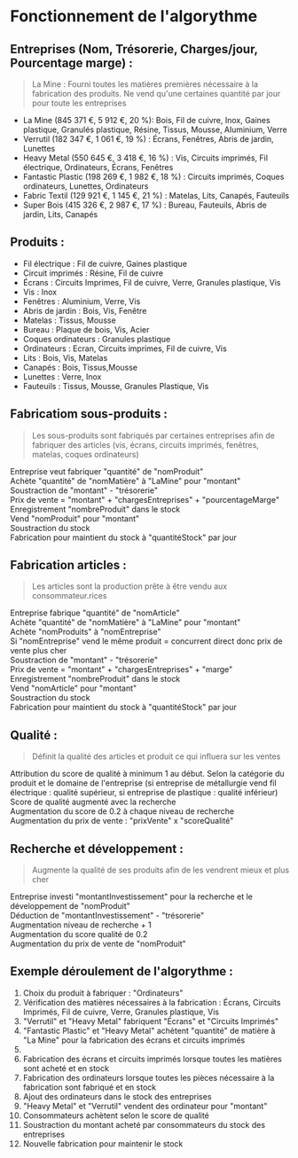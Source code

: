 # Fonctionnement de l'algorythme #

## Entreprises (Nom, Trésorerie, Charges/jour, Pourcentage marge) : ##
> La Mine : Fourni toutes les matières premières nécessaire à la fabrication des produits. Ne vend qu'une certaines quantité par jour pour toute les entreprises
	
* La Mine (845 371 €, 5 912 €, 20 %): 			Bois, Fil de cuivre, Inox, Gaines plastique, Granulés plastique, Résine, Tissus, Mousse, Aluminium, Verre
* Verrutil (182 347 €, 1 061 €, 19 %) :			Écrans, Fenêtres, Abris de jardin, Lunettes
* Heavy Metal (550 645 €, 3 418 €, 16 %) : 		Vis, Circuits imprimés, Fil électrique, Ordinateurs, Écrans, Fenêtres
* Fantastic Plastic (198 269 €, 1 982 €, 18 %) :	Circuits imprimés, Coques ordinateurs, Lunettes, Ordinateurs
* Fabric Textil (129 921 €, 1 145 €, 21 %) : 		Matelas, Lits, Canapés, Fauteuils
* Super Bois (415 326 €, 2 987 €, 17 %) : 		Bureau, Fauteuils, Abris de jardin, Lits, Canapés


## Produits : ##

* Fil électrique : Fil de cuivre, Gaines plastique
* Circuit imprimés : Résine, Fil de cuivre
* Écrans : Circuits Imprimes, Fil de cuivre, Verre, Granules plastique, Vis
* Vis : Inox
* Fenêtres : Aluminium, Verre, Vis
* Abris de jardin : Bois, Vis, Fenêtre
* Matelas : Tissus, Mousse
* Bureau : Plaque de bois, Vis, Acier
* Coques ordinateurs : Granules plastique
* Ordinateurs : Ecran, Circuits imprimes, Fil de cuivre, Vis
* Lits : Bois, Vis, Matelas
* Canapés : Bois, Tissus,Mousse
* Lunettes : Verre, Inox
* Fauteuils : Tissus, Mousse, Granules Plastique, Vis


## Fabricatiom sous-produits : ##
> Les sous-produits sont fabriqués par certaines entreprises afin de fabriquer des articles (vis, écrans, circuits imprimés, fenêtres, matelas, coques ordinateurs)

Entreprise veut fabriquer "quantité" de "nomProduit"<br />
Achète "quantité" de "nomMatière" à "LaMine" pour "montant"<br />
Soustraction de "montant" - "trésorerie"<br />
Prix de vente = "montant" + "chargesEntreprises" + "pourcentageMarge"<br />
Enregistrement "nombreProduit" dans le stock<br />
Vend "nomProduit" pour "montant"<br />
Soustraction du stock<br />
Fabrication pour maintient du stock à "quantitéStock" par jour<br />


## Fabrication articles : ##
> Les articles sont la production prête à être vendu aux consommateur.rices

Entreprise fabrique "quantité" de "nomArticle"<br />
Achète "quantité" de "nomMatière" à "LaMine" pour "montant"<br />
Achète "nomProduits" à "nomEntreprise"<br />
Si "nomEntreprise" vend le même produit = concurrent direct donc prix de vente plus cher<br />
Soustraction de "montant" - "trésorerie"<br />
Prix de vente = "montant" + "chargesEntreprises" + "marge"<br />
Enregistrement "nombreProduit" dans le stock<br />
Vend "nomArticle" pour "montant"<br />
Soustraction du stock<br />
Fabrication pour maintient du stock à "quantitéStock" par jour<br />


## Qualité : ##
> Définit la qualité des articles et produit ce qui influera sur les ventes

Attribution du score de qualité à minimum 1 au début. Selon la catégorie du produit et le domaine de l'entreprise (si entreprise de métallurgie vend fil<br />
électrique : qualité supérieur, si entreprise de plastique : qualité inférieur)<br />
Score de qualité augmenté avec la recherche<br />
Augmentation du score de 0.2 à chaque niveau de recherche<br />
Augmentation du prix de vente : "prixVente" x "scoreQualité"<br />


## Recherche et développement : ##
> Augmente la qualité de ses produits afin de les vendrent mieux et plus cher

Entreprise investi "montantInvestissement" pour la recherche et le développement de "nomProduit"<br />
Déduction de "montantInvestissement" - "trésorerie"<br />
Augmentation niveau de recherche + 1<br />
Augmentation du score qualité de 0.2<br />
Augmentation du prix de vente de "nomProduit"<br />


## Exemple déroulement de l'algorythme : ##

1. Choix du produit à fabriquer : "Ordinateurs"
2. Vérification des matières nécessaires à la fabrication : Écrans, Circuits Imprimés, Fil de cuivre, Verre, Granules plastique, Vis
3. "Verrutil" et "Heavy Metal" fabriquent "Écrans" et "Circuits Imprimés"
4. "Fantastic Plastic" et "Heavy Metal" achètent "quantité" de matière à "La Mine" pour la fabrication des écrans et circuits imprimés
5. 
6. Fabrication des écrans et circuits imprimés lorsque toutes les matières sont acheté et en stock
7. Fabrication des ordinateurs lorsque toutes les pièces nécessaire à la fabrication sont fabriqué et en stock
8. Ajout des ordinateurs dans le stock des entreprises
9. "Heavy Metal" et "Verrutil" vendent des ordinateur pour "montant"
10. Consommateurs achètent selon le score de qualité
11. Soustraction du montant acheté par consommateurs du stock des entreprises
12. Nouvelle fabrication pour maintenir le stock
